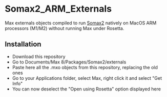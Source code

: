 # Somax2_ARM_Externals
Max externals objects compiled to run [Somax2](https://github.com/DYCI2/Somax2) natively on MacOS ARM processors (M1/M2) without running Max under Rosetta. 

## Installation
* Download this repository
* Go to Documents/Max 8/Packages/Somax2/externals
* Paste here all the .mxo objects from this repository, replacing the old ones
* Go to your Applications folder, select Max, right click it and select "Get Info"
* You can now deselect the "Open using Rosetta" option displayed here
